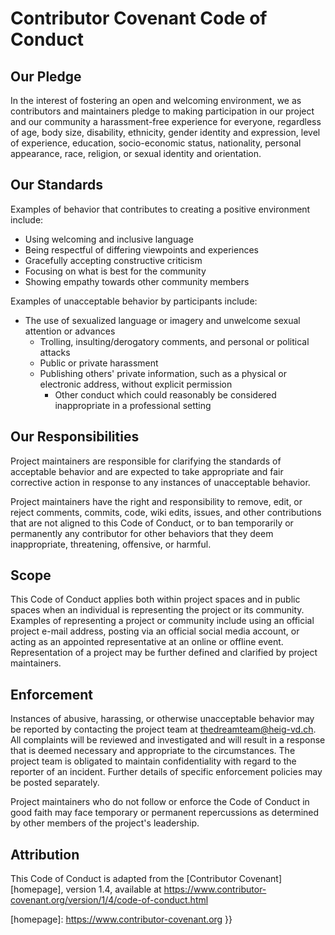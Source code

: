 # Contributor Covenant Code of Conduct

## Our Pledge

In the interest of fostering an open and welcoming environment, we as
contributors and maintainers pledge to making participation in our project and
our community a harassment-free experience for everyone, regardless of age, body
size, disability, ethnicity, gender identity and expression, level of
experience,
education, socio-economic status, nationality, personal appearance, race,
religion, or sexual identity and orientation.

## Our Standards

Examples of behavior that contributes to creating a positive environment
include:

* Using welcoming and inclusive language
* Being respectful of differing viewpoints and experiences
* Gracefully accepting constructive criticism
* Focusing on what is best for the community
* Showing empathy towards other community members

Examples of unacceptable behavior by participants include:

* The use of sexualized language or imagery and unwelcome sexual attention or
  advances
  * Trolling, insulting/derogatory comments, and personal or political attacks
  * Public or private harassment
  * Publishing others' private information, such as a physical or electronic
    address, without explicit permission
    * Other conduct which could reasonably be considered inappropriate in a
      professional setting

## Our Responsibilities

Project maintainers are responsible for clarifying the standards of
acceptable
behavior and are expected to take appropriate and fair corrective action
in
response to any instances of unacceptable behavior.

Project maintainers have the right and responsibility to remove, edit, or
reject comments, commits, code, wiki edits, issues, and other
contributions
that are not aligned to this Code of Conduct, or to ban temporarily or
permanently any contributor for other behaviors that they deem
inappropriate,
threatening, offensive, or harmful.

## Scope

This Code of Conduct applies both within project spaces and in public
spaces
when an individual is representing the project or its community. Examples
of
representing a project or community include using an official project
e-mail
address, posting via an official social media account, or acting as an
appointed
representative at an online or offline event. Representation of a project
may be
further defined and clarified by project maintainers.

## Enforcement

Instances of abusive, harassing, or otherwise unacceptable behavior may be
reported by contacting the project team at thedreamteam@heig-vd.ch. All
complaints will be reviewed and investigated and will result in a response
that
is deemed necessary and appropriate to the circumstances. The project team
is
obligated to maintain confidentiality with regard to the reporter of an
incident.
Further details of specific enforcement policies may be posted separately.

Project maintainers who do not follow or enforce the Code of Conduct in
good
faith may face temporary or permanent repercussions as determined by other
members of the project's leadership.

## Attribution

This Code of Conduct is adapted from the [Contributor Covenant][homepage],
version 1.4,
available at
https://www.contributor-covenant.org/version/1/4/code-of-conduct.html

[homepage]: https://www.contributor-covenant.org }}
